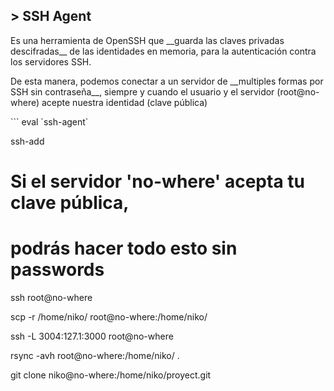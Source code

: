 ## > SSH Agent
<p>Es una herramienta de OpenSSH que __guarda las claves privadas descifradas__ de las identidades en memoria, para la autenticación contra los servidores SSH.</p>
<p>De esta manera, podemos conectar a un servidor de __multiples formas por SSH sin contraseña__, siempre y cuando el usuario y el servidor (root@no-where) acepte nuestra identidad (clave pública)</p>
```
eval `ssh-agent`

ssh-add


# Si el servidor 'no-where' acepta tu clave pública,
# podrás hacer todo esto sin passwords

ssh root@no-where

scp -r /home/niko/ root@no-where:/home/niko/

ssh -L 3004:127.1:3000 root@no-where

rsync -avh root@no-where:/home/niko/ .

git clone niko@no-where:/home/niko/proyect.git
```
